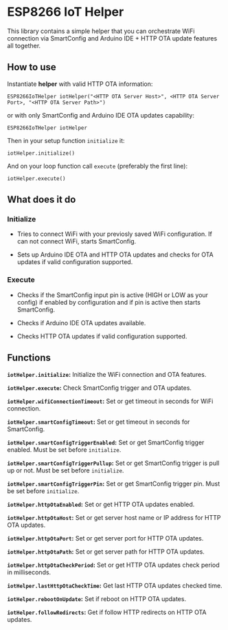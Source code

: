 # ESP8266 IoT Helper

This library contains a simple helper that you can orchestrate WiFi connection via SmartConfig and Arduino IDE + HTTP OTA update features all together.

## How to use

Instantiate **helper** with valid HTTP OTA information:

`ESP8266IoTHelper iotHelper("<HTTP OTA Server Host>", <HTTP OTA Server Port>, "<HTTP OTA Server Path>")`

or with only SmartConfig and Arduino IDE OTA updates capability:

`ESP8266IoTHelper iotHelper`

Then in your setup function `initialize` it:

`iotHelper.initialize()`

And on your loop function call `execute` (preferably the first line):

`iotHelper.execute()`

## What does it do

### Initialize

* Tries to connect WiFi with your previosly saved WiFi configuration. If can not connect WiFi, starts SmartConfig.

* Sets up Arduino IDE OTA and HTTP OTA updates and checks for OTA updates if valid configuration supported.

### Execute

* Checks if the SmartConfig input pin is active (HIGH or LOW as your config) if enabled by configuration and if pin is active then starts SmartConfig.

* Checks if Arduino IDE OTA updates available.

* Checks HTTP OTA updates if valid configuration supported.

## Functions

**`iotHelper.initialize`:** Initialize the WiFi connection and OTA features.

**`iotHelper.execute`:** Check SmartConfig trigger and OTA updates.

**`iotHelper.wifiConnectionTimeout`:** Set or get timeout in seconds for WiFi connection.

**`iotHelper.smartConfigTimeout`:**  Set or get timeout in seconds for SmartConfig.

**`iotHelper.smartConfigTriggerEnabled`:** Set or get SmartConfig trigger enabled. Must be set before `initialize`.

**`iotHelper.smartConfigTriggerPullup`:** Set or get SmartConfig trigger is pull up or not. Must be set before `initialize`.

**`iotHelper.smartConfigTriggerPin`:** Set or get SmartConfig trigger pin. Must be set before `initialize`.

**`iotHelper.httpOtaEnabled`:** Set or get HTTP OTA updates enabled.

**`iotHelper.httpOtaHost`:** Set or get server host name or IP address for HTTP OTA updates.

**`iotHelper.httpOtaPort`:** Set or get server port for HTTP OTA updates.

**`iotHelper.httpOtaPath`:** Set or get server path for HTTP OTA updates.

**`iotHelper.httpOtaCheckPeriod`:** Set or get HTTP OTA updates check period in milliseconds.

**`iotHelper.lastHttpOtaCheckTime`:** Get last HTTP OTA updates checked time.

**`iotHelper.rebootOnUpdate`:** Set if reboot on HTTP OTA updates.

**`iotHelper.followRedirects`:** Get if follow HTTP redirects on HTTP OTA updates.
